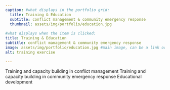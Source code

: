 ```yaml
---
caption: #what displays in the portfolio grid:
  title: Training & Education
  subtitle: conflict management & community emergency response
  thumbnail: assets/img/portfolio/education.jpg
  
#what displays when the item is clicked:
title: Training & Education
subtitle: conflict management & community emergency response
image: assets/img/portfolio/education.jpg #main image, can be a link or a file in assets/img/portfolio
alt: training exercise

---
```

Training and capacity building in conflict management
Training and capacity building in community emergency response
Educational development
